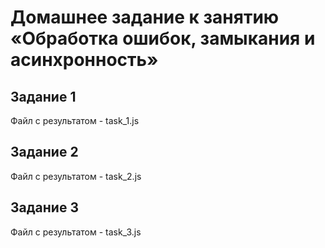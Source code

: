 # Домашнее задание к занятию «Обработка ошибок, замыкания и асинхронность»
## Задание 1
Файл с результатом - task_1.js
## Задание 2
Файл с результатом - task_2.js
## Задание 3
Файл с результатом - task_3.js
